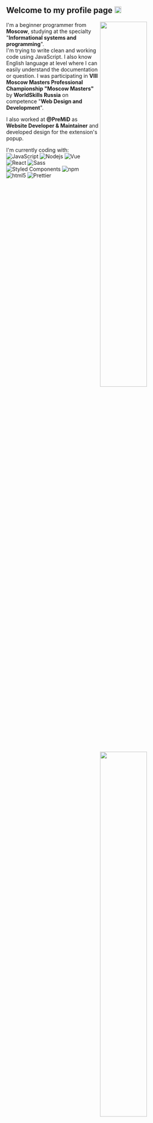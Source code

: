 <h2>Welcome to my profile page <img src="https://media.giphy.com/media/Kb4o3mPwlwj7tyVdV5/giphy.gif" height="18px"></h2>

<img width="50%" align="right" src="https://github-readme-stats.vercel.app/api?username=voknehzyr&show_icons=true&theme=graywhite&icon_color=f661cb&include_all_commits=true">
<img width="50%" align="right" src="https://media.giphy.com/media/UV4rSwlTM7mnRa5l4o/giphy.gif">   
<img width="50%" align="right" src="https://github-readme-stats.vercel.app/api/top-langs/?username=voknehzyr&theme=graywhite&layout=compact&icon_color=f661cb&hide=css">

I'm a beginner programmer from <img width="12" src="https://image.flaticon.com/icons/svg/197/197408.svg"> **Moscow**, studying at the specialty "**Informational systems and programming**".  
I'm trying to write clean and working code using JavaScript. I also know English language at level where I can easily understand the documentation or question. I was participating in **VIII Moscow Masters Professional Championship "Moscow Masters"** by **WorldSkills Russia** on competence "**Web Design and Development**".


I also worked at **@PreMiD** as **Website Developer & Maintainer** and developed design for the extension's popup.

I'm currently coding with:  
<img alt="JavaScript" src="https://img.shields.io/badge/-Javascript-edb200?style=flat-square&logo=javascript&logoColor=white" /> <img alt="Nodejs" src="https://img.shields.io/badge/-Nodejs-43853d?style=flat-square&logo=Node.js&logoColor=white" /> <img alt="Vue" src="https://img.shields.io/badge/-Vue-384960?style=flat-square&logo=vue.js&logoColor=white" /> <img alt="React" src="https://img.shields.io/badge/-React-45b8d8?style=flat-square&logo=react&logoColor=white" /> <img alt="Sass" src="https://img.shields.io/badge/-Sass-CC6699?style=flat-square&logo=sass&logoColor=white" /> <img alt="Styled Components" src="https://img.shields.io/badge/-Styled_Components-db7092?style=flat-square&logo=styled-components&logoColor=white" /> <img alt="npm" src="https://img.shields.io/badge/-NPM-CB3837?style=flat-square&logo=npm&logoColor=white" /> <img alt="html5" src="https://img.shields.io/badge/-HTML5-E34F26?style=flat-square&logo=html5&logoColor=white" /> <img alt="Prettier" src="https://img.shields.io/badge/-Prettier-F7B93E?style=flat-square&logo=prettier&logoColor=white" />
